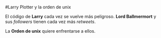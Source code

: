 
#Larry Plotter y la orden de unix

El código de **Larry** cada vez se vuelve más peligroso.
**Lord Ballmermort** y sus *followers* tienen cada vez más *retweets*.

La **Orden de unix** quiere enfrentarse a ellos.
